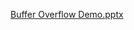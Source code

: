 [Buffer Overflow Demo.pptx](https://github.com/user-attachments/files/17808580/Buffer.Overflow.Demo.pptx)
